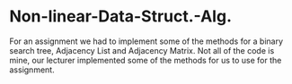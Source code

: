 # Non-linear-Data-Struct.-Alg.
For an assignment we had to implement some of the methods for a binary search tree, Adjacency List and Adjacency Matrix. Not all of the code is mine, our lecturer implemented some of the methods for us to use for the assignment.
